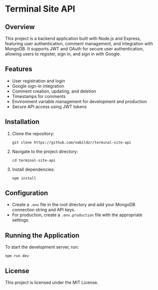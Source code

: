 # Terminal Site API

## Overview
This project is a backend application built with Node.js and Express, featuring user authentication, comment management, and integration with MongoDB. It supports JWT and OAuth for secure user authentication, allowing users to register, sign in, and sign in with Google.

## Features
- User registration and login
- Google sign-in integration
- Comment creation, updating, and deletion
- Timestamps for comments
- Environment variable management for development and production
- Secure API access using JWT tokens

## Installation
1. Clone the repository:
   ```
   git clone https://github.com/nabildzr/terminal-site-api
   ```
2. Navigate to the project directory:
   ```
   cd terminal-site-api
   ```
3. Install dependencies:
   ```
   npm install
   ```

## Configuration
- Create a `.env` file in the root directory and add your MongoDB connection string and API keys.
- For production, create a `.env.production` file with the appropriate settings.

## Running the Application
To start the development server, run:
```
npm run dev
```

## License
This project is licensed under the MIT License.
